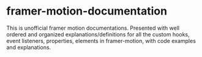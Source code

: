 # framer-motion-documentation
This is unofficial framer motion documentations.  Presented with well ordered and organized explanations/definitions for all the custom hooks, event listeners, properties, elements in framer-motion, with code examples and explanations. 

